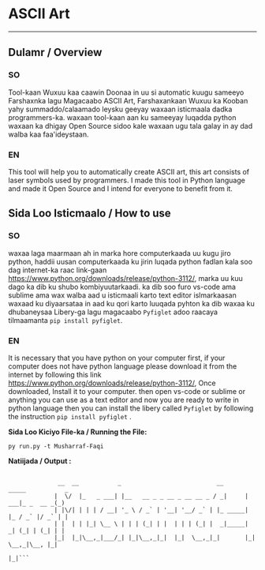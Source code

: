 # ASCII Art
-----

## Dulamr / Overview
### SO 
Tool-kaan Wuxuu kaa caawin Doonaa in uu si automatic kuugu sameeyo Farshaxnka lagu Magacaabo ASCII Art, Farshaxankaan Wuxuu ka Kooban yahy summaddo/calaamado leysku geeyay waxaan isticmaala dadka programmers-ka. waxaan tool-kaan aan ku sameeyay luqadda python waxaan ka dhigay Open Source sidoo kale waxaan ugu tala galay in ay dad walba kaa faa'ideystaan. 

### EN
This tool will help you to automatically create ASCII art, this art consists of laser symbols used by programmers. I made this tool in Python language and made it Open Source and I intend for everyone to benefit from it.



## Sida Loo Isticmaalo / How to use

### SO
waxaa laga maarmaan ah in marka hore computerkaada uu kugu jiro python, haddii uusan computerkaada ku jirin luqada python fadlan kala soo dag internet-ka raac link-gaan https://www.python.org/downloads/release/python-3112/, marka uu kuu dago ka dib ku shubo kombiyuutarkaadi.
ka dib soo furo vs-code ama sublime ama wax walba aad u isticmaali karto text editor islmarkaasan waxaad ku diyaarsataa in aad ku qori karto luuqada pyhton ka dib waxaa ku dhubaneysaa Libery-ga lagu magacaabo `Pyfiglet` adoo raacaya tilmaamanta `pip install pyfiglet`.

### EN
It is necessary that you have python on your computer first, if your computer does not have python language please download it from the internet by following this link https://www.python.org/downloads/release/python-3112/, Once downloaded, Install it to your computer.
then open vs-code or sublime or anything you can use as a text editor and now you are ready to write in python language then you can install the libery called `Pyfiglet` by following the instruction `pip install pyfiglet` .



**Sida Loo Kiciyo File-ka / Running the File:**
```
py run.py -t Musharraf-Faqi
```


**Natiijada / Output :**

```

              __  __           _                           __       _____           _
             |  \/  |_   _ ___| |__   __ _ _ __ _ __ __ _ / _|     |  ___|_ _  __ _(_)
             | |\/| | | | / __| '_ \ / _` | '__| '__/ _` | |_ _____| |_ / _` |/ _` | |
             | |  | | |_| \__ \ | | | (_| | |  | | | (_| |  _|_____|  _| (_| | (_| | |
             |_|  |_|\__,_|___/_| |_|\__,_|_|  |_|  \__,_|_|       |_|  \__,_|\__, |_|
                                                                                 |_|```
```